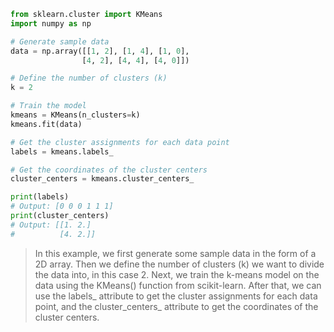 ```python
from sklearn.cluster import KMeans
import numpy as np

# Generate sample data
data = np.array([[1, 2], [1, 4], [1, 0],
                [4, 2], [4, 4], [4, 0]])

# Define the number of clusters (k)
k = 2

# Train the model
kmeans = KMeans(n_clusters=k)
kmeans.fit(data)

# Get the cluster assignments for each data point
labels = kmeans.labels_

# Get the coordinates of the cluster centers
cluster_centers = kmeans.cluster_centers_

print(labels)
# Output: [0 0 0 1 1 1]
print(cluster_centers)
# Output: [[1. 2.]
#          [4. 2.]]

```

> In this example, we first generate some sample data in the form of a 2D array. Then we define the number of clusters (k) we want to divide the data into, in this case 2. Next, we train the k-means model on the data using the KMeans() function from scikit-learn. After that, we can use the labels_ attribute to get the cluster assignments for each data point, and the cluster_centers_ attribute to get the coordinates of the cluster centers.
